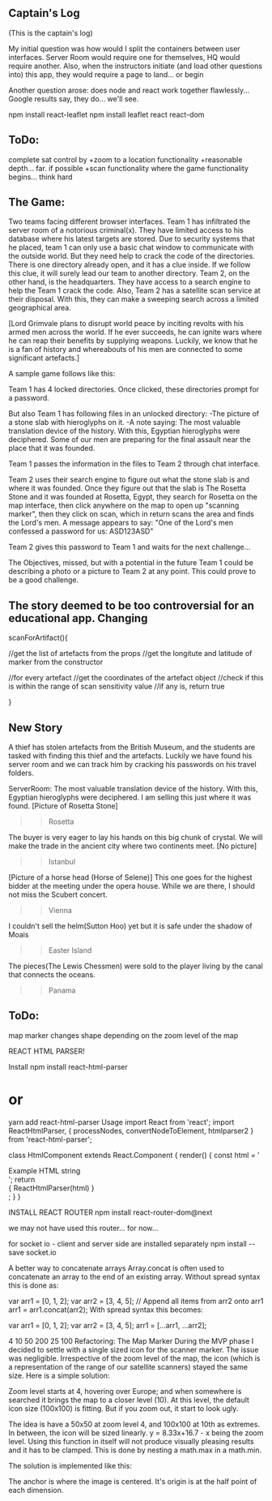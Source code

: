 ## Captain's Log

(This is the captain's log)

My initial question was how would I split the containers between user interfaces.
Server Room would require one for themselves, HQ would require another. Also, when the instructors initiate (and load other questions into) this app, they would require a page to land... or begin

Another question arose: does node and react work together flawlessly... Google results say, they do... we'll see.

npm install react-leaflet
npm install leaflet react react-dom

## ToDo:
complete sat control by
+zoom to a location functionality
+reasonable depth... far. if possible
+scan functionality
  where the game functionality begins... think hard

## The Game:
Two teams facing different browser interfaces.
Team 1 has infiltrated the server room of a notorious criminal(x). They have limited access to his database where his latest targets are stored. Due to security systems that he placed, team 1 can only use a basic chat window to communicate with the outside world. But they need help to crack the code of the directories. There is one directory already open, and it has a clue inside. If we follow this clue, it will surely lead our team to another directory.
Team 2, on the other hand, is the headquarters. They have access to a search engine to help the Team 1 crack the code. Also, Team 2 has a satellite scan service at their disposal. With this, they can make a sweeping search across a limited geographical area.

[Lord Grimvale plans to disrupt world peace by inciting revolts with his armed men across the world. If he ever succeeds, he can ignite wars where he can reap their benefits by supplying weapons. Luckily, we know that he is a fan of history and whereabouts of his men are connected to some significant artefacts.]

A sample game follows like this:

Team 1 has 4 locked directories. Once clicked, these directories prompt for a password.

But also Team 1 has following files in an unlocked directory:
-The picture of a stone slab with hieroglyphs on it.
-A note saying:
The most valuable translation device of the history. With this, Egyptian hieroglyphs were deciphered. Some of our men are preparing for the final assault near the place that it was founded.

Team 1 passes the information in the files to Team 2 through chat interface.

Team 2 uses their search engine to figure out what the stone slab is and where it was founded. Once they figure out that the slab is The Rosetta Stone and it was founded at Rosetta, Egypt, they search for Rosetta on the map interface, then click anywhere on the map to open up "scanning marker", then they click on scan, which in return scans the area and finds the Lord's men.
A message appears to say: "One of the Lord's men confessed a password for us: ASD123ASD"

Team 2 gives this password to Team 1 and waits for the next challenge...

The Objectives, missed, but with a potential in the future
Team 1 could be describing a photo or a picture to Team 2 at any point. This could prove to be a good challenge.

## The story deemed to be too controversial for an educational app. Changing

scanForArtifact(){

  //get the list of artefacts from the props
  //get the longitute and latitude of marker from the constructor

  //for every artefact
    //get the coordinates of the artefact object
    //check if this is within the range of scan sensitivity value
    //if any is, return true

}

## New Story
A thief has stolen artefacts from the British Museum, and the students are tasked with finding this thief and the artefacts.
Luckily we have found his server room and we can track him by cracking his passwords on his travel folders.

ServerRoom:
The most valuable translation device of the history. With this, Egyptian hieroglyphs were deciphered. I am selling this just where it was found. [Picture of Rosetta Stone]
>>Rosetta

The buyer is very eager to lay his hands on this big chunk of crystal. We will make the trade in the ancient city where two continents meet.
[No picture]
>>Istanbul

[Picture of a horse head (Horse of Selene)] This one goes for the highest bidder at the meeting under the opera house. While we are there, I should not miss the Scubert concert.
>>Vienna

I couldn't sell the helm(Sutton Hoo) yet but it is safe under the shadow of Moais
>> Easter Island

The pieces(The Lewis Chessmen) were sold to the player living by the canal that connects the oceans.
>> Panama

## ToDo:
  map marker changes shape depending on the zoom level of the map


REACT HTML PARSER!

Install
npm install react-html-parser
# or
yarn add react-html-parser
Usage
import React from 'react';
import ReactHtmlParser, { processNodes, convertNodeToElement, htmlparser2 } from 'react-html-parser';

class HtmlComponent extends React.Component {
  render() {
    const html = '<div>Example HTML string</div>';
    return <div>{ ReactHtmlParser(html) }</div>;
  }
}



INSTALL REACT ROUTER
npm install react-router-dom@next

we may not have used this router... for now...


for socket io  - client and server side are installed separately
npm install --save socket.io




A better way to concatenate arrays
Array.concat is often used to concatenate an array to the end of an existing array. Without spread syntax this is done as:

var arr1 = [0, 1, 2];
var arr2 = [3, 4, 5];
// Append all items from arr2 onto arr1
arr1 = arr1.concat(arr2);
With spread syntax this becomes:

var arr1 = [0, 1, 2];
var arr2 = [3, 4, 5];
arr1 = [...arr1, ...arr2];


4 10
50  200
25  100
Refactoring: The Map Marker
During the MVP phase I decided to settle with a single sized icon for the scanner marker. The issue was negligible. Irrespective of the zoom level of the map, the icon (which is a representation of the range of our satellite scanners) stayed the same size.
Here is a simple solution:

Zoom level starts at 4, hovering over Europe; and when somewhere is searched it brings the map to a closer level (10). At this level, the default icon size (100x100) is fitting. But if you zoom out, it start to look ugly.

The idea is have a 50x50 at zoom level 4, and 100x100 at 10th as extremes. In between, the icon will be sized linearly.
y = 8.33x+16.7 - x being the zoom level. Using this function in itself will not produce visually pleasing results and it has to be clamped. This is done by nesting a math.max in a math.min.

The solution is implemented like this:


The anchor is where the image is centered. It's origin is at the half point of each dimension.
